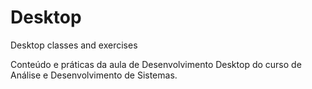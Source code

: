 # Desktop
Desktop classes and exercises

Conteúdo e práticas da aula de Desenvolvimento Desktop do curso de Análise e Desenvolvimento de Sistemas.
